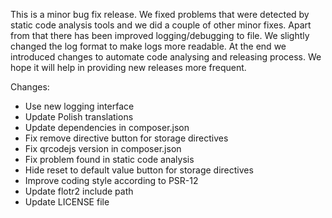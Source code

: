 
This is a minor bug fix release. We fixed problems that were detected by static
code analysis tools and we did a couple of other minor fixes. Apart from that
there has been improved logging/debugging to file. We slightly changed the log
format to make logs more readable. At the end we introduced changes to automate
code analysing and releasing process. We hope it will help in providing new releases
more frequent.

Changes:
 - Use new logging interface
 - Update Polish translations
 - Update dependencies in composer.json
 - Fix remove directive button for storage directives
 - Fix qrcodejs version in composer.json
 - Fix problem found in static code analysis
 - Hide reset to default value button for storage directives
 - Improve coding style according to PSR-12
 - Update flotr2 include path
 - Update LICENSE file
